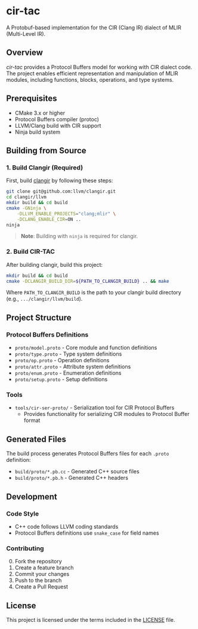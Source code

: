 # cir-tac

A Protobuf-based implementation for the CIR (Clang IR) dialect of MLIR (Multi-Level IR).

## Overview

*cir-tac* provides a Protocol Buffers model for working with CIR dialect code. The project enables efficient representation and manipulation of MLIR modules, including functions, blocks, operations, and type systems.

## Prerequisites

- CMake 3.x or higher
- Protocol Buffers compiler (protoc)
- LLVM/Clang build with CIR support
- Ninja build system

## Building from Source

### 1. Build Clangir (Required)

First, build [clangir](https://github.com/llvm/clangir) by following these steps:

```bash
git clone git@github.com:llvm/clangir.git
cd clangir/llvm
mkdir build && cd build
cmake -GNinja \
    -DLLVM_ENABLE_PROJECTS="clang;mlir" \
    -DCLANG_ENABLE_CIR=ON ..
ninja
```

> **Note**: Building with `ninja` is required for clangir.

### 2. Build CIR-TAC

After building clangir, build this project:

```bash
mkdir build && cd build
cmake -DCLANGIR_BUILD_DIR=${PATH_TO_CLANGIR_BUILD} .. && make
```

Where `PATH_TO_CLANGIR_BUILD` is the path to your clangir build directory (e.g., `.../clangir/llvm/build`).

## Project Structure

### Protocol Buffers Definitions
- `proto/model.proto` - Core module and function definitions
- `proto/type.proto` - Type system definitions
- `proto/op.proto` - Operation definitions
- `proto/attr.proto` - Attribute system definitions
- `proto/enum.proto` - Enumeration definitions
- `proto/setup.proto` - Setup definitions

### Tools
- `tools/cir-ser-proto/` - Serialization tool for CIR Protocol Buffers
  - Provides functionality for serializing CIR modules to Protocol Buffer format

## Generated Files

The build process generates Protocol Buffers files for each `.proto` definition:
- `build/proto/*.pb.cc` - Generated C++ source files
- `build/proto/*.pb.h` - Generated C++ headers

## Development

### Code Style
- C++ code follows LLVM coding standards
- Protocol Buffers definitions use `snake_case` for field names

### Contributing
0. Fork the repository
1. Create a feature branch
2. Commit your changes
3. Push to the branch
4. Create a Pull Request

## License

This project is licensed under the terms included in the [LICENSE](LICENSE) file.
